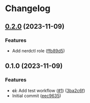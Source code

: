 # Changelog

## [0.2.0](https://github.com/hostinger/ansible-collection-core/compare/v0.1.0...v0.2.0) (2023-11-09)


### Features

* Add nerdctl role ([ffb89d5](https://github.com/hostinger/ansible-collection-core/commit/ffb89d57540a7af44173363eca10e3f7da0fed66))

## 0.1.0 (2023-11-09)


### Features

* **ci:** Add test workflow ([#1](https://github.com/hostinger/ansible-collection-core/issues/1)) ([3ba2c6f](https://github.com/hostinger/ansible-collection-core/commit/3ba2c6f48d6c993794ae6bc6ae4916978c4e5690))
* Initial commit ([eec9635](https://github.com/hostinger/ansible-collection-core/commit/eec96359db09662b5058ae53987b2498b4945adb))
